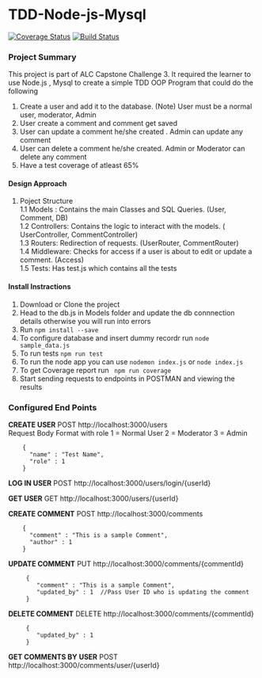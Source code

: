 # TDD-Node-js-Mysql

[![Coverage Status](https://coveralls.io/repos/github/willywax/TDD-Node-js-Mysql/badge.svg?branch=master)](https://coveralls.io/github/willywax/TDD-Node-js-Mysql?branch=master)
[![Build Status](https://travis-ci.com/willywax/TDD-Node-js-Mysql.svg?branch=master)](https://travis-ci.com/willywax/TDD-Node-js-Mysql)

### Project Summary
This project is part of ALC Capstone Challenge 3.
It required the learner to use Node.js , Mysql to create a simple TDD OOP Program that could do the following
1. Create a user and add it to the database. (Note) User must be a normal user, moderator, Admin
2. User create a comment and comment get saved
3. User can update a comment he/she created . Admin can update any comment
4. User can delete a comment he/she created. Admin or Moderator can delete any comment
5. Have a test coverage of atleast 65% 

#### Design Approach
1. Poject Structure<br>
  1.1  Models : Contains the main Classes and SQL Queries. (User, Comment, DB)<br>
  1.2  Controllers: Contains the logic to interact with the models. ( UserController, CommentController)<br>
  1.3  Routers: Redirection of requests. (UserRouter, CommentRouter)<br>
  1.4  Middleware: Checks for access if a user is about to edit or update a comment. (Access)<br>
  1.5  Tests: Has test.js which contains all the tests<br>
 
#### Install Instractions 
1. Download or Clone the project
2. Head to the db.js in Models folder and update the db connnection details otherwise you will run into errors
3. Run `npm install --save`
4. To configure database and insert dummy recordr run `node sample_data.js`
5. To run tests `npm run test`
6. To run the node app you can use `nodemon index.js` or `node index.js`
7. To get Coverage report run ` npm run coverage`
7. Start sending requests to endpoints in POSTMAN and viewing the results


### Configured End Points
**CREATE USER** POST http://localhost:3000/users  
Request Body Format with role 1 = Normal User 2 = Moderator 3 = Admin

        {
          "name" : "Test Name",
          "role" : 1
        }
      
 **LOG IN USER** POST http://localhost:3000/users/login/{userId}
 
 
 **GET USER** GET http://localhost:3000/users/{userId}
 
 
 **CREATE COMMENT** POST http://localhost:3000/comments
 
        {
          "comment" : "This is a sample Comment",
          "author" : 1
        }
         
 **UPDATE COMMENT** PUT http://localhost:3000/comments/{commentId}
 
         {
            "comment" : "This is a sample Comment",
            "updated_by" : 1  //Pass User ID who is updating the comment
         }

 **DELETE COMMENT** DELETE http://localhost:3000/comments/{commentId}
 
 
         {
            "updated_by" : 1
         }
        
        
 **GET COMMENTS BY USER** POST http://localhost:3000/comments/user/{userId}
   
 


 
 
 
 
 
 
